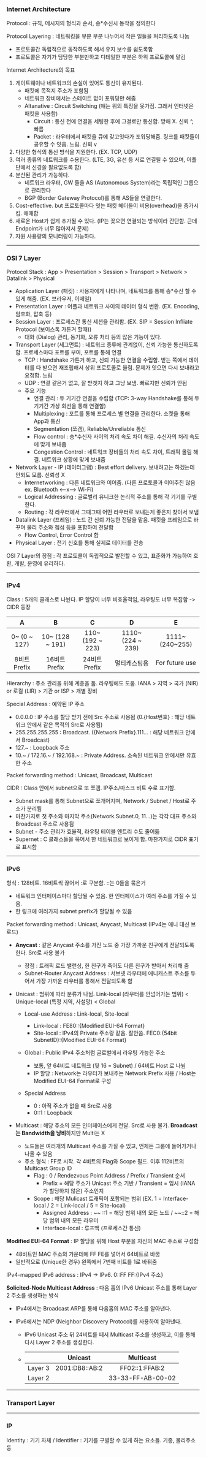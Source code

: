 ### Internet Architecture

Protocol : 규칙, 메시지의 형식과 순서, 송*수신시 동작을 정의한다

Protocol Layering : 네트워킹을 부분 부분 나누어서 작은 일들을 처리하도록 나눔

- 프로토콜간 독립적으로 동작하도록 해서 유지 보수를 쉽도록함
- 프로토콜은 자기가 담당한 부분만하고 디테일한 부분은 하위 프로토콜에 맡김

Internet Architecture의 목표

1. 게이트웨이나 네트워크의 손실이 있어도 통신이 유지된다.
   - 패킷에 목적지 주소가 포함됨
   - 네트워크 장비에서는 스테이트 없이 포워딩만 해줌
   - Altanative : Circuit Switching (얘는 위의 특징을 못가짐. 그래서 인터넷은 패킷을 사용함)
     - Circuit : 통신 전에 연결을 세팅한 후에 그걸로만 통신함. 방해 X. 신뢰 ^, 빠름
     - Packet : 라우터에서 패킷을 큐에 갖고잇다가 포워딩해줌. 링크를 패킷들이 공유할 수 잇음. 느림. 신뢰 v
2. 다양한 형식의 통신 방식을 지원한다. (EX. TCP, UDP)
3. 여러 종류의 네트워크를 수용한다. (LTE, 3G, 유선 등 서로 연결될 수 있으며, 어플단에서 신경쓸 필요없도록 함)
4. 분산된 관리가 가능하다.
   - 네트워크 라우터, GW 들을 AS (Autonomous System)라는 독립적인 그룹으로 관리한다
   - BGP (Border Gateway Protocol)를 통해 AS들을 연결한다.
5. Cost-effective. but 프로토콜마다 잇는 패킷 헤더들이 비용(overhead)을 증가시킴. 애매함
6. 새로운 Host가 쉽게 추가될 수 있다. (IP는 꽂으면 연결되는 방식이라 간단함. 근데 Endpoint가 너무 많아져서 문제)
7. 자원 사용량의 모니터링이 가능하다.

---

### OSI 7 Layer

Protocol Stack : App > Presentation > Session > Transport > Network > Datalink > Physical

- Application Layer (패킷) : 사용자에게 나타나며, 네트워크를 통해 송*수신 할 수 있게 해줌. (EX. 브라우저, 이메일)
- Presentation Layer : 어플과 네트워크 사이의 데이터 형식 변환. (EX. Encoding, 암호화, 압축 등)
- Session Layer : 프로세스간 통신 세션을 관리함. (EX. SIP = Session Infliate Protocol (보이스톡 가튼거 할때))
  - 대화 (Dialog) 관리, 동기화, 오류 처리 등의 많은 기능이 있다.
- Transport Layer (세그먼트) : 네트워크 종류에 관계없이, 신뢰 가능한 통신하도록 함. 프로세스마다 포트를 부여, 포트를 통해 연결
  - TCP : Handshake 가튼거 하고, 신뢰 가능한 연결을 수립함. 받는 쪽에서 데이터를 다 받으면 재조립해서 상위 프로토콜로 올림. 문제가 잇으면 다시 보내라고 요청함. 느림
  - UDP : 연결 같은거 없고, 잘 받겟지 하고 그냥 보냄. 빠르지만 신뢰가 안됨
  - 주요 기능
    - 연결 관리 : 두 기기간 연결을 수립함 (TCP: 3-way Handshake를 통해 두 기기간 가상 회선을 통해 연결함)
    - Multiplexing : 포트를 통해 프로세스 별 연결을 관리한다. 소켓을 통해 App과 통신
    - Segmentation (쪼갬), Reliable/Unreliable 통신
    - Flow control : 송*수신자 사이의 처리 속도 차이 해결. 수신자의 처리 속도에 맞게 보내줌
    - Congestion Control : 네트워크 장비들의 처리 속도 차이, 트래픽 몰림 해결. 네트워크 상황에 맞게 보내줌
- Network Layer - IP (데이터그램) : Best effort delivery. 보내려고는 하겠는데 안되도 모름. 신뢰성 X
  - Internetworking : 다른 네트워크와 이어줌. (다른 프로토콜과 이어주진 않음 ex. Bluetooth <--x--> Wi-Fi)
  - Logical Addressing : 글로벌리 유니크한 논리적 주소를 통해 각 기기를 구별한다.
  - Routing : 각 라우터에서 그때그때 어떤 라우터로 보내는게 좋은지 찾아서 보냄
- Datalink Layer (프레임)  : 노드 간 신뢰 가능한 전달을 맡음. 패킷을 프레임으로 바꾸며 물리 주소와 쳌섬 등을 포함하여 전달함
  - Flow Control, Error Control 함
- Physical Layer : 전기 신호를 통해 실제로 데이터를 전송

OSI 7 Layer의 장점 : 각 프로토콜이 독립적으로 발전할 수 있고, 표준화가 가능하여 호환, 개발, 운영에 유리하다.

---

### IPv4

Class : 5개의 클래스로 나뉜다.  IP 할당이 너무 비효율적임, 라우팅도 너무 복잡함 -> CIDR 등장

|      A       |        B         |        C         |         D         |        E        |
| :----------: | :--------------: | :--------------: | :---------------: | :-------------: |
| 0~ (0 ~ 127) | 10~  (128 ~ 191) | 110~ (192 ~ 223) | 1110~ (224 ~ 239) | 1111~ (240~255) |
| 8비트 Prefix |  16비트 Prefix   |  24비트 Prefix   |   멀티캐스팅용    | For future use  |

Hierarchy : 주소 관리을 위해 계층을 둠. 라우팅에도 도움.  IANA > 지역 > 국가 (NIR) or 로컬 (LIR) > 기관 or ISP > 개별 장비

Special Address : 예약된 IP 주소

- 0.0.0.0 : IP 주소를 할당 받기 전에 Src 주소로 사용됨 (0.{Host번호} : 해당 네트워크 안에서 같은 목적의 Src로 사용됨)
- 255.255.255.255 : Broadcast. ({Network Prefix}.111... : 해당 네트워크 안에서 Broadcast)
- 127.~ : Loopback 주소
- 10.~ / 172.16.~ / 192.168.~ : Private Address. 소속된 네트워크 안에서만 유효한 주소

Packet forwarding method : Unicast, Broadcast, Multicast

CIDR : Class 안에서 subnet으로 또 쪼갬. IP주소/마스크 비트 수로 표기함.

- Subnet mask를 통해 Subnet으로 쪼개어지며, Network / Subnet / Host로 주소가 분리됨
- 마찬가지로 첫 주소와 마지막 주소(Network.Subnet.0, 11...)는 각각 대표 주소와 Broadcast 주소로 사용됨
- Subnet - 주소 관리가 효율적, 라우팅 테이블 엔트리 수도 줄어듦
- Supernet : C 클래스들을 묶어서 한 네트워크로 보이게 함. 마찬가지로 CIDR 표기로 표시함

---

### IPv6

형식 : 128비트. 16비트씩 끊어서 :로 구분함. ::는 0들을 묶은거

- 네트워크 인터페이스마다 할당될 수 있음. 한 인터페이스가 여러 주소를 가질 수 있음.
- 한 링크에 여러가지 subnet prefix가 할당될 수 있음

Packet forwarding method : Unicast, Anycast, Multicast (IPv4는 애니 대신 브로드)

- **Anycast** : 같은 Anycast 주소를 가진 노드 중 가장 가까운 친구에게 전달되도록 한다. Src로 사용 불가

  - 장점 : 트래픽 로드 밸런싱, 한 친구가 죽어도 다른 친구가 받아서 처리해 줌
  - Subnet-Router Anycast Address : 서브넷 라우터에 애니캐스트 주소를 두어서 가장 가까운 라우터를 통해서 전달되도록 함

- Unicast : 범위에 따라 분류가 나뉨.  Link-local (라우터를 안넘어가는 범위) < Unique-local (특정 지역, 사설망) < Global

  - Local-use Address : Link-local, Site-local
    - Link-local : FE80::{Modified EUI-64 Format} 
    - Site-local : IPv4의 Private 주소랑 같음. 잘안씀. FEC0:{54bit SubnetID}:{Modified EUI-64 Format}

  - Global : Public IPv4 주소처럼 글로벌에서 라우팅 가능한 주소
    - 보통, 앞 64비트 네트워크 (뒷 16 = Subnet)  / 64비트 Host 로 나뉨
    - IP 할당 : Network는 라우터가 보내주는 Network Prefix 사용 / Host는 Modified EUI-64 Format로 구성
  - Special Address
    - 0 : 아직 주소가 없을 때 Src로 사용
    - 0::1 : Loopback

- Multicast : 해당 주소의 모든 인터페이스에게 전달. Src로 사용 불가. **Broadcast는 Bandwidth을 낭비**하지만 Multi는 X

  - 노드들은 여러개의 Multicast 주소를 가질 수 있고, 언제든 그룹에 들어가거나 나올 수 있음
  - 주소 형식 : FF로 시작. 각 4비트의 Flag와 Scope 필드. 이후 112비트의 Multicast Group ID
    - Flag : 0 / Rendezvous Point Address / Prefix / Transient 순서
      - Prefix = 해당 주소가 Unicast 주소 기반 / Transient  = 임시 (IANA가 할당하지 않은) 주소인지
    - Scope : 해당 Mulicast 트래픽이 포함되는 범위 (EX. 1 = Interface-local / 2 = Link-local / 5 = Site-local)
      - Assigned Address : ~~ ::1 = 해당 범위 내의 모든 노드 / ~~::2 = 해당 범위 내의 모든 라우터
      - Interface-local : 루프백 (프로세스간 통신)

**Modified EUI-64 Format** : IP 할당을 위해 Host 부분을 자신의 MAC 주소로 구성함

- 48비트인 MAC 주소의 가운데에 FF FE를 넣어서 64비트로 바꿈
- 일반적으로 (Unique한 경우) 왼쪽에서 7번째 비트를 1로 바꿔줌

IPv4-mapped IPv6 address : IPv4 -> IPv6. 0::FF FF:{IPv4 주소}

**Solicited-Node Multicast Address** : 다음 홉의 IPv6 Unicast 주소를 통해 Layer 2 주소를 생성하는 방식

- IPv4에서는 Broadcast ARP를 통해 다음홉의 MAC 주소를 알아낸다.

- IPv6에서는 NDP (Neighbor Discovery Protocol)를 사용하여 알아낸다.

  - IPv6 Unicast 주소 뒤 24비트를 떼서 Multicast 주소를 생성하고, 이를 통해 다시 Layer 2 주소를 생성한다.

  - |         |    Unicast     |     Multicast     |
    | :-----: | :------------: | :---------------: |
    | Layer 3 | 2001:DB8::AB:2 |  FF02::1:FFAB:2   |
    | Layer 2 |                | 33-33-FF-AB-00-02 |

---

### Transport Layer











---

### IP

Identity : 기기 자체 / Identifier : 기기를 구별할 수 있게 하는 요소들. 기종, 물리주소 등
